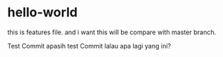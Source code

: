 # hello-world
this is features file. and i want this will be compare with master branch.

Test Commit apasih
test Commit lalau apa lagi yang ini?